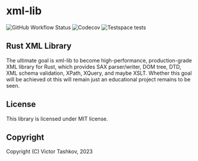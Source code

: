 # xml-lib

![GitHub Workflow Status](https://img.shields.io/github/actions/workflow/status/vtashkov/xml-lib/rust.yml?style=for-the-badge)
![Codecov](https://img.shields.io/codecov/c/github/vtashkov/xml-lib?style=for-the-badge)
![Testspace tests](https://img.shields.io/testspace/tests/vtashkov/vtashkov:xml-lib/master?style=for-the-badge)

## Rust XML Library

The ultimate goal is xml-lib to become high-performance, production-grade XML library for Rust, which provides SAX parser/writer, DOM tree, DTD, XML schema validation, XPath, XQuery, and maybe XSLT. Whether this goal will be achieved ot this will remain just an educational project remains to be seen.

## License 

This library is licensed under MIT license.

## Copyright

Copyright (C) Victor Tashkov, 2023
